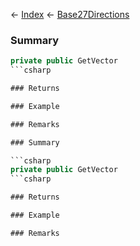 ← [Index](Api-Index) ← [Base27Directions](VRageMath.Base27Directions)

### Summary

```csharp
private public GetVector
```csharp

### Returns

### Example

### Remarks

### Summary

```csharp
private public GetVector
```csharp

### Returns

### Example

### Remarks

